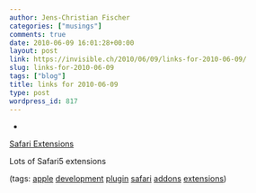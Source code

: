 ```yaml
---
author: Jens-Christian Fischer
categories: ["musings"]
comments: true
date: 2010-06-09 16:01:28+00:00
layout: post
link: https://invisible.ch/2010/06/09/links-for-2010-06-09/
slug: links-for-2010-06-09
tags: ["blog"]
title: links for 2010-06-09
type: post
wordpress_id: 817
---
```


  * 
                

[Safari Extensions](https://safariextensions.tumblr.com/)


                

Lots of Safari5 extensions


                

(tags: [apple](https://delicious.com/jaycee/apple) [development](https://delicious.com/jaycee/development) [plugin](https://delicious.com/jaycee/plugin) [safari](https://delicious.com/jaycee/safari) [addons](https://delicious.com/jaycee/addons) [extensions](https://delicious.com/jaycee/extensions))


            
